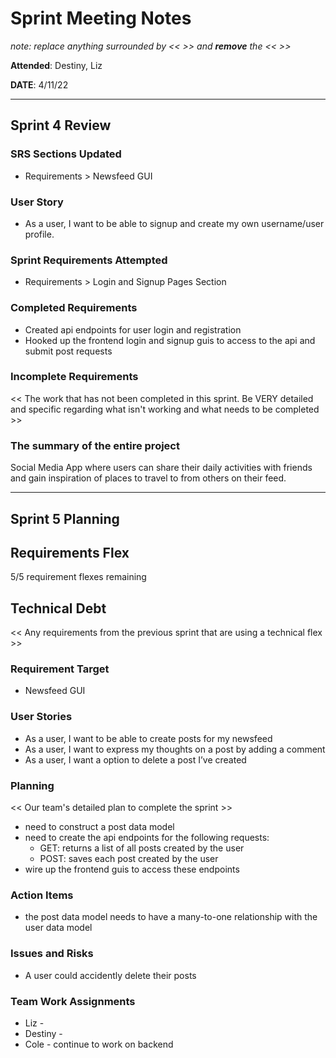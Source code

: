 # Sprint Meeting Notes

*note: replace anything surrounded by << >> and **remove** the << >>*

**Attended**: Destiny, Liz

**DATE**: 4/11/22

***

## Sprint 4 Review

### SRS Sections Updated

- Requirements > Newsfeed GUI

### User Story

- As a user, I want to be able to signup and create my own username/user profile.

### Sprint Requirements Attempted

- Requirements > Login and Signup Pages Section

### Completed Requirements

- Created api endpoints for user login and registration
- Hooked up the frontend login and signup guis to access to the api and submit post requests 

### Incomplete Requirements

<< The work that has not been completed in this sprint. Be VERY detailed and specific regarding what isn't working and what needs to be completed >>

### The summary of the entire project

Social Media App where users can share their daily activities with friends and gain inspiration of places to travel to from others on their feed.

***

## Sprint 5 Planning

## Requirements Flex

5/5 requirement flexes remaining

## Technical Debt

<< Any requirements from the previous sprint that are using a technical flex >>

### Requirement Target

- Newsfeed GUI

### User Stories

- As a user, I want to be able to create posts for my newsfeed
- As a user, I want to express my thoughts on a post by adding a comment
- As a user, I want a option to delete a post I’ve created

### Planning

<< Our team's detailed plan to complete the sprint >>

- need to construct a post data model
- need to create the api endpoints for the following requests:
  - GET: returns a list of all posts created by the user
  - POST: saves each post created by the user
- wire up the frontend guis to access these endpoints

### Action Items

- the post data model needs to have a many-to-one relationship with the user data model

### Issues and Risks

- A user could accidently delete their posts

### Team Work Assignments

- Liz - 
- Destiny -
- Cole - continue to work on backend
